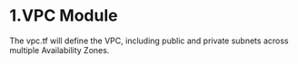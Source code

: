 # 1.VPC Module

The vpc.tf will define the VPC, including public and private subnets across multiple Availability Zones.
